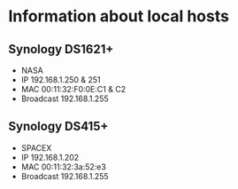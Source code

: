 # Information about local hosts

## Synology DS1621+

* NASA
* IP 192.168.1.250 & 251
* MAC 00:11:32:F0:0E:C1 & C2
* Broadcast 192.168.1.255

## Synology DS415+

* SPACEX
* IP 192.168.1.202
* MAC 00:11:32:3a:52:e3
* Broadcast 192.168.1.255

